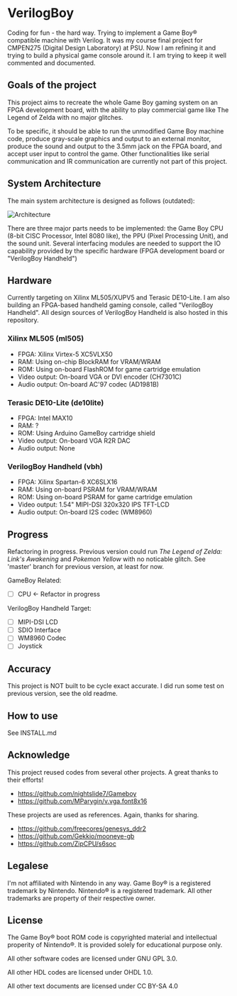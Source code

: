 VerilogBoy
==========

Coding for fun - the hard way. Trying to implement a Game Boy® compatible machine with Verilog. It was my course final project for CMPEN275 (Digital Design Laboratory) at PSU. Now I am refining it and trying to build a physical game console around it. I am trying to keep it well commented and documented. 

## Goals of the project

This project aims to recreate the whole Game Boy gaming system on an FPGA development board, with the ability to play commercial game like The Legend of Zelda with no major glitches.

To be specific, it should be able to run the unmodified Game Boy machine code, produce gray-scale graphics and output to an external monitor, produce the sound and output to the 3.5mm jack on the FPGA board, and accept user input to control the game. Other functionalities like serial communication and IR communication are currently not part of this project.

## System Architecture

The main system architecture is designed as follows (outdated):

![Architecture](https://cdn.hackaday.io/images/6958041523363605244.jpg)

There are three major parts needs to be implemented: the Game Boy CPU (8-bit CISC Processor, Intel 8080 like), the PPU (Pixel Processing Unit), and the sound unit. Several interfacing modules are needed to support the IO capability provided by the specific hardware (FPGA development board or "VerilogBoy Handheld")

## Hardware

Currently targeting on Xilinx ML505/XUPV5 and Terasic DE10-Lite. I am also building an FPGA-based handheld gaming console, called "VerilogBoy Handheld". All design sources of VerilogBoy Handheld is also hosted in this repository.

### Xilinx ML505 (ml505)

 - FPGA: Xilinx Virtex-5 XC5VLX50
 - RAM: Using on-chip BlockRAM for VRAM/WRAM
 - ROM: Using on-board FlashROM for game cartridge emulation
 - Video output: On-board VGA or DVI encoder (CH7301C)
 - Audio output: On-board AC'97 codec (AD1981B)

### Terasic DE10-Lite (de10lite)

 - FPGA: Intel MAX10
 - RAM: ?
 - ROM: Using Arduino GameBoy cartridge shield
 - Video output: On-board VGA R2R DAC
 - Audio output: None

### VerilogBoy Handheld (vbh)

 - FPGA: Xilinx Spartan-6 XC6SLX16
 - RAM: Using on-board PSRAM for VRAM/WRAM
 - ROM: Using on-board PSRAM for game cartridge emulation
 - Video output: 1.54" MIPI-DSI 320x320 IPS TFT-LCD
 - Audio output: On-board I2S codec (WM8960)

## Progress

Refactoring in progress. Previous version could run *The Legend of Zelda: Link's Awakening* and *Pokemon Yellow* with no noticable glitch. See 'master' branch for previous version, at least for now.

GameBoy Related:
 - [ ] CPU <- Refactor in progress

VerilogBoy Handheld Target:
 - [ ] MIPI-DSI LCD
 - [ ] SDIO Interface
 - [ ] WM8960 Codec
 - [ ] Joystick

## Accuracy

This project is NOT built to be cycle exact accurate. I did run some test on previous version, see the old readme.

## How to use

See INSTALL.md

## Acknowledge

This project reused codes from several other projects. A great thanks to their efforts!

 - https://github.com/nightslide7/Gameboy
 - https://github.com/MParygin/v.vga.font8x16

These projects are used as references. Again, thanks for sharing.

 - https://github.com/freecores/genesys_ddr2
 - https://github.com/Gekkio/mooneye-gb
 - https://github.com/ZipCPU/s6soc

## Legalese

I'm not affiliated with Nintendo in any way. Game Boy® is a registered trademark by Nintendo. Nintendo® is a registered trademark. All other trademarks are property of their respective owner.

## License

The Game Boy® boot ROM code is copyrighted material and intellectual properity of Nintendo®. It is provided solely for educational purpose only.

All other software codes are licensed under GNU GPL 3.0.

All other HDL codes are licensed under OHDL 1.0.

All other text documents are licensed under CC BY-SA 4.0
